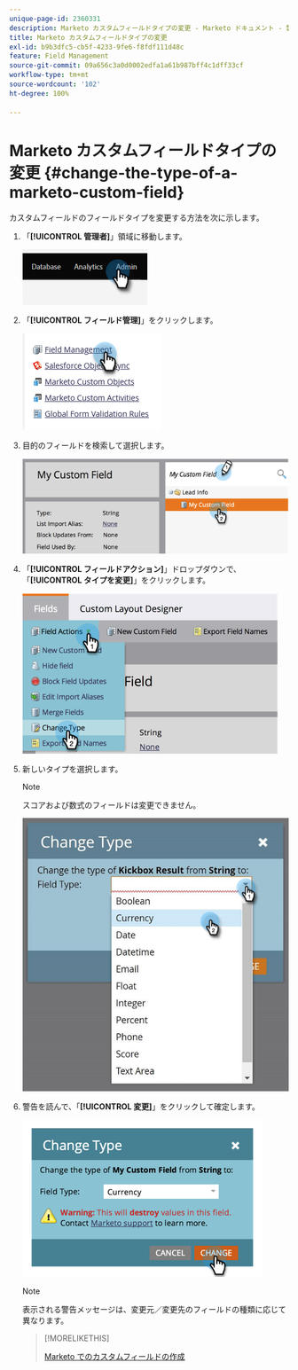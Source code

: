 ```yaml
---
unique-page-id: 2360331
description: Marketo カスタムフィールドタイプの変更 - Marketo ドキュメント - 製品ドキュメント
title: Marketo カスタムフィールドタイプの変更
exl-id: b9b3dfc5-cb5f-4233-9fe6-f8fdf111d48c
feature: Field Management
source-git-commit: 09a656c3a0d0002edfa1a61b987bff4c1dff33cf
workflow-type: tm+mt
source-wordcount: '102'
ht-degree: 100%

---
```


# Marketo カスタムフィールドタイプの変更 {#change-the-type-of-a-marketo-custom-field}

カスタムフィールドのフィールドタイプを変更する方法を次に示します。

1. 「**[!UICONTROL 管理者]**」領域に移動します。

   ![](assets/change-the-type-of-a-marketo-custom-field-1.png)

1. 「**[!UICONTROL フィールド管理]**」をクリックします。

   ![](assets/change-the-type-of-a-marketo-custom-field-2.png)

1. 目的のフィールドを検索して選択します。

   ![](assets/change-the-type-of-a-marketo-custom-field-3.png)

1. 「**[!UICONTROL フィールドアクション]**」ドロップダウンで、「**[!UICONTROL タイプを変更]**」をクリックします。

   ![](assets/change-the-type-of-a-marketo-custom-field-4.png)

1. 新しいタイプを選択します。

   >[!NOTE]
   >
   >スコアおよび数式のフィールドは変更できません。

   ![](assets/change-the-type-of-a-marketo-custom-field-5.png)

1. 警告を読んで、「**[!UICONTROL 変更]**」をクリックして確定します。

   ![](assets/change-the-type-of-a-marketo-custom-field-6.png)

   >[!NOTE]
   >
   >表示される警告メッセージは、変更元／変更先のフィールドの種類に応じて異なります。

   >[!MORELIKETHIS]
   >
   >[Marketo でのカスタムフィールドの作成](/help/marketo/product-docs/administration/field-management/create-a-custom-field-in-marketo.md)
